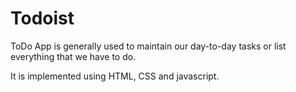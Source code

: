 # Todoist
ToDo App is generally used to maintain our day-to-day tasks or list everything that we have to do.

It is implemented using HTML, CSS and javascript.

